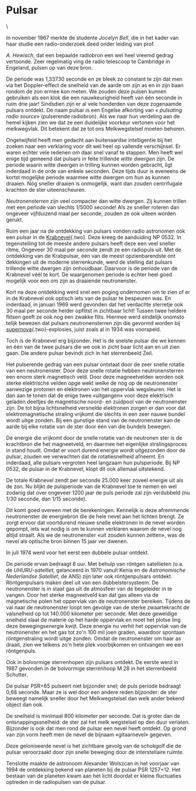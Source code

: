 # Pulsar

\

In november 1967 merkte de studente *Jocelyn Bell*, die in het kader van
haar studie een radio-onderzoek deed onder leiding van prof.

*A. Hewisch*, dat een bepaalde radiobron een wel heel vreemd gedrag
vertoonde. Zeer regelmatig ving de radio telescoop te Cambridge in
Engeland, pulsen op van deze bron.

De periode was 1,33730 seconde en ze bleek zo constant te zijn dat men
via het Doppler-effect de snelheid van de aarde om zijn as en in zijn
baan rondom de zon ermee kon meten. We zouden deze pulsen kunnen
gebruiken als een klok die een nauwkeurigheid heeft van één seconde in
ruim drie jaar! Sindsdien zijn er al vele honderden van deze zogenaamde
pulsars ontdekt. De naam pulsar is een Engelse afkorting van «
*pulsating radio source*» (pulserende radiobron). Als we naar hun
verdeling aan de hemel kijken zien we dat ze een duidelijke voorkeur
vertonen voor het melkwegvlak. Dit betekent dat ze tot ons
Melkwegstelsel moeten behoren.

Ongetwijfeld heeft men gedacht aan buitenaardse intelligentie bij het
zoeken naar een verklaring voor dit wel heel op vallende verschijnsel.
Er waren echter vele redenen om daar snel vanaf te stappen. Men heeft
wel enige tijd gemeend dat pulsars in feite trillende *witte dwergen*
zijn. De periode waarin witte dwergen in trilling kunnen worden
gebracht, ligt inderdaad in de orde van enkele seconden. Deze tijds duur
is eveneens de kortst mogelijke periode waarmee witte dwergen om hun as
kunnen draaien. Nóg sneller draaien is onmogelijk, want dan zouden
centrifugale krachten de ster uiteenscheuren.

*Neutronensterren* zijn veel compacter dan witte dwergen. Zij kunnen
trillen met een periode van slechts 1/5000 seconde! Als ze sneller
roteren dan ongeveer vijfduizend maal per seconde, zouden ze ook uiteen
worden gerukt.

Ruim een jaar na de ontdekking van pulsars vonden radio astronomen ook
een pulsar in de [Krabnevel](krabnevel.html){.two}. Deze kreeg de
aanduiding NP 0532. In tegenstelling tot de meeste andere pulsars heeft
deze een veel sneller ritme. Ongeveer 30 maal per seconde zendt ze een
radiopuls uit. Met de ontdekking van de Krabpulsar, één van de meest
opzienbarendste ont dekkingen uit de moderne sterrenkunde, werd de
stelling dat pulsars trillende witte dwergen zijn onhoudbaar. Daarvoor
is de periode van de Krabnevel véél te kort. De waargenomen periode is
echter heel goed mogelijk voor een om zijn as draaiende neutronenster.

Kort na deze ontdekking werd snel een poging ondernomen om te zien of er
in de Krabnevel ook optisch iets van de pulsar te bespeuren was. En
inderdaad, in januari 1969 werd gevonden dat het verdachte sterretje ook
30 maal per seconde helder opflitst in zichtbaar licht! Tussen twee
heldere flitsen geeft ze ook nog een zwakke flits. Hiermee werd
eindelijk onomsto telijk bewezen dat pulsars neutronensterren zijn die
gevormd worden bij [supernova](supernova.html){.two}-explosies, juist
zoals al in 1934 was voorspeld.

Toch is de Krabnevel erg bijzonder. Het is de snelste pulsar die we
kennen en één van de twee pulsars die we ook in zicht baar licht aan en
uit zien gaan. Die andere pulsar bevindt zich in het sterrenbeeld Zeil.

Het pulserende gedrag van een pulsar ontstaat door de zeer snelle
rotatie van een neutronenster. Door deze snelle rotatie hebben
neutronensterren een enorm sterk magnetisch veld. Door deze
magneetvelden worden ook sterke elektrische velden opge wekt welke de
nog op de neutronenster aanwezige protonen en elektronen van het
oppervlak wegsleuren. Het is dan aan te tonen dat de enige twee
«uitgangen» voor deze elektrisch geladen deeltjes de magnetische noord-
en zuidpool van de neutronenster zijn. De tot bijna lichtsnelheid
versnelde elektronen zorgen er dan voor dat elektromagnetische straling
vrijkomt die slechts in een zeer nauwe bundel wordt uitge zonden. Bij
een gunstige stand van de neutronenster kan de aarde bij elke rotatie
van de ster door één van die bundels bewegen.

De energie die vrijkomt door de snelle rotatie van de neutronen ster is
de krachtbron die het magneetveld, en daarmee het eigenlijke
stralingsproces in stand houdt. Omdat er voort durend energie wordt
uitgezonden door de pulsar, zouden we verwachten dat de rotatiesnelheid
afneemt. En inderdaad, alle pulsars vergroten heel langzaam hun
pulsperiode. Bij NP 0532, de pulsar in de Krabnevel, klopt dit ook
allemaal uitstekend.

De totale Krabnevel zendt per seconde 25.000 keer zoveel energie uit als
de zon. Nu blijkt de pulsperiode van de Krabnevel toe te nemen en wel
zodanig dat over ongeveer 1200 jaar de puls periode zal zijn verdubbeld
(nu 1/30 seconde, dan 1/15 seconde).

Dit komt goed overeen met de berekeningen. Kennelijk is deze afremmende
neutronenster de energiebron die de hele nevel aan het lichten brengt.
Ze zorgt ervoor dat voortdurend nieuwe snelle elektronen in de nevel
worden gepompt, iets wat nodig is om te kunnen verklaren waarom de nevel
nog altijd straalt. Als we de neutronenster «uit zouden kunnen zetten»,
was de nevel als optische bron binnen 15 jaar ver dwenen.

In juli 1974 werd voor het eerst een dubbele pulsar ontdekt.

De periode ervan bedraagt 8 uur. Met behulp van röntgen satellieten
(o.a. de *UHURU-satelliet*, gelanceerd in 1970 vanuit Kenia en de
*Astronomische Nederlandse Satelliet*, de ANS) zijn later ook
röntgenpulsars ontdekt. Röntgenpulsars maken deel uit van een
dubbelstersysteem. De neutronenster is in staat gas uit de atmosfeer van
de begeleider in te vangen. Door het sterke magneetveld kan dat gas
alleen via de magnetische polen het oppervlak van de neutronenster
bereiken. Tijdens de val naar de neutronenster loopt ten gevolge van de
sterke zwaartekracht de valsnelheid op tot 140.000 kilometer per
seconde. Met deze geweldige snelheid slaat de materie op het harde
oppervlak en moet het plotse ling deze bewegingsenergie kwijt. Deze
energie nu verhit het oppervlak van de neutronenster en het gas tot
zo\'n 100 mil joen graden, waardoor spontaan röntgenstraling wordt uitge
zonden. Omdat de neutronenster om haar as draait, zien we telkens zo\'n
hete plek voorbijkomen en ontvangen we een röntgenpuls.

Ook in bolvormige sterrenhopen zijn pulsars ontdekt. De eerste werd in
1987 gevonden in de bolvormige sterrenhoop M 28 in het sterrenbeeld
Schutter.

De pulsar PSR+65 pulseert niet bijzonder snel; de puls periode bedraagt
0,68 seconde. Maar ze is wel door een andere reden bijzonder: de ster
beweegt namelijk sneller door het Melkwegstelsel dan welk ander bekend
object dan ook.

De snelheid is minimaal 800 kilometer per seconde. Dat is groter dan de
ontsnappingssnelheid: de ster zal het melk wegstelsel op den duur
verlaten. Bijzonder is ook dat men rond de pulsar een nevel heeft
ontdekt. Op grond van zijn vorm heeft men de nevel de bijnaam
«gitaarnevel» gegeven.

Deze geïoniseerde nevel is het zichtbare gevolg van de schokgolf die de
pulsar veroorzaakt door zijn snelle beweging door de interstellaire
ruimte.

Tenslotte maakte de astronoom Alexander Wolszcan in het voorjaar van
1994 de ontdekking bekend van planeten bij de pulsar PSR 1257+12. Het
bestaan van de planeten kwam aan het licht doordat er kleine fluctuaties
optreden in de radiopulsen van de pulsar.

